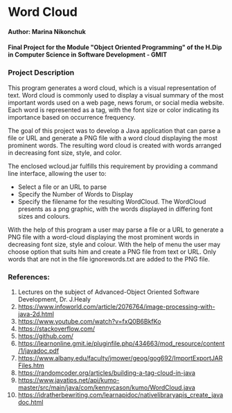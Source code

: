 # **Word Cloud**

#### Author: Marina Nikonchuk
#### Final Project for the Module "Object Oriented Programming" of the H.Dip in Computer Science in Software Development - GMIT

### Project Description

This program generates a word cloud, which is a visual representation of text. Word cloud is commonly used to display a visual summary of the most important words used on a web page, news forum, or social media website. Each word is represented as a tag, with the font size or color indicating its importance based on occurrence frequency.

The goal of this project was to develop a Java application that can parse a file or URL and generate a PNG file with a word cloud displaying the most prominent words. The resulting word cloud is created with words arranged in decreasing font size, style, and color.

The enclosed wcloud.jar fulfills this requirement by providing a command line interface, allowing the user to:

- Select a file or an URL to parse
- Specify the Number of Words to Display
- Specify the filename for the resulting WordCloud.
The WordCloud presents as a png graphic, with the words displayed in differing font sizes and colours.

With the help of this program a user may parse a file or a URL to generate a PNG file with a word-cloud displaying the most prominent words in decreasing font size, style and colour. With the help of menu the user  may choose option that suits him and create a PNG file from text or URL. Only words that are not in the file ignorewords.txt are added to the PNG file. 

### References:

1) Lectures on the subject of Advanced-Object Oriented Software Development, Dr. J.Healy  
2) https://www.infoworld.com/article/2076764/image-processing-with-java-2d.html
3) https://www.youtube.com/watch?v=fxQ0B6BkfKo  
4) https://stackoverflow.com/
5) https://github.com/
6) https://learnonline.gmit.ie/pluginfile.php/434663/mod_resource/content/1/javadoc.pdf
7) https://www.albany.edu/faculty/jmower/geog/gog692/ImportExportJARFiles.htm 
8) https://randomcoder.org/articles/building-a-tag-cloud-in-java 
9) https://www.javatips.net/api/kumo-master/src/main/java/com/kennycason/kumo/WordCloud.java 
10) https://idratherbewriting.com/learnapidoc/nativelibraryapis_create_javadoc.html  

